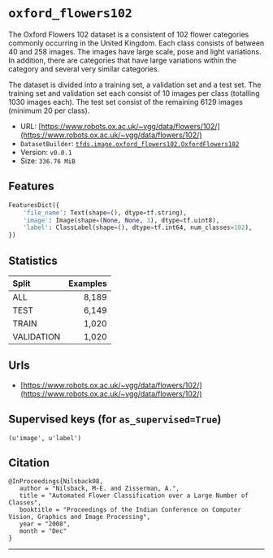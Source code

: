 <div itemscope itemtype="http://schema.org/Dataset">
  <div itemscope itemprop="includedInDataCatalog" itemtype="http://schema.org/DataCatalog">
    <meta itemprop="name" content="TensorFlow Datasets" />
  </div>
  <meta itemprop="name" content="oxford_flowers102" />
  <meta itemprop="description" content="&#10;The Oxford Flowers 102 dataset is a consistent of 102 flower categories commonly occurring&#10;in the United Kingdom. Each class consists of between 40 and 258 images. The images have&#10;large scale, pose and light variations. In addition, there are categories that have large&#10;variations within the category and several very similar categories.&#10;&#10;The dataset is divided into a training set, a validation set and a test set.&#10;The training set and validation set each consist of 10 images per class (totalling 1030 images each).&#10;The test set consist of the remaining 6129 images (minimum 20 per class).&#10;" />
  <meta itemprop="url" content="https://www.tensorflow.org/datasets/catalog/oxford_flowers102" />
  <meta itemprop="sameAs" content="https://www.robots.ox.ac.uk/~vgg/data/flowers/102/" />
</div>

# `oxford_flowers102`

The Oxford Flowers 102 dataset is a consistent of 102 flower categories commonly
occurring in the United Kingdom. Each class consists of between 40 and 258
images. The images have large scale, pose and light variations. In addition,
there are categories that have large variations within the category and several
very similar categories.

The dataset is divided into a training set, a validation set and a test set. The
training set and validation set each consist of 10 images per class (totalling
1030 images each). The test set consist of the remaining 6129 images (minimum 20
per class).

*   URL:
    [https://www.robots.ox.ac.uk/~vgg/data/flowers/102/](https://www.robots.ox.ac.uk/~vgg/data/flowers/102/)
*   `DatasetBuilder`:
    [`tfds.image.oxford_flowers102.OxfordFlowers102`](https://github.com/tensorflow/datasets/tree/master/tensorflow_datasets/image/oxford_flowers102.py)
*   Version: `v0.0.1`
*   Size: `336.76 MiB`

## Features
```python
FeaturesDict({
    'file_name': Text(shape=(), dtype=tf.string),
    'image': Image(shape=(None, None, 3), dtype=tf.uint8),
    'label': ClassLabel(shape=(), dtype=tf.int64, num_classes=102),
})
```

## Statistics

Split      | Examples
:--------- | -------:
ALL        | 8,189
TEST       | 6,149
TRAIN      | 1,020
VALIDATION | 1,020

## Urls

*   [https://www.robots.ox.ac.uk/~vgg/data/flowers/102/](https://www.robots.ox.ac.uk/~vgg/data/flowers/102/)

## Supervised keys (for `as_supervised=True`)
`(u'image', u'label')`

## Citation
```
@InProceedings{Nilsback08,
   author = "Nilsback, M-E. and Zisserman, A.",
   title = "Automated Flower Classification over a Large Number of Classes",
   booktitle = "Proceedings of the Indian Conference on Computer Vision, Graphics and Image Processing",
   year = "2008",
   month = "Dec"
}
```

--------------------------------------------------------------------------------
